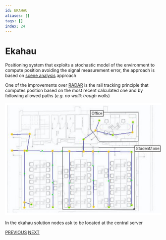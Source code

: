 ```yaml
---
id: EKAHAU
aliases: []
tags: []
index: 24
---
```


# Ekahau

Positioning system that exploits a stochastic model of the environment to compute position avoiding the signal measurement error, the approach is based on [scene analysis](mobile_systems/positioning_systems/base_techniques.md#scene%20analysis) approach

One of the improvements over [RADAR](mobile_systems/positioning_systems/radar.md) is the rail tracking principle that computes position based on the most recent calculated one and by following allowed paths (*e.g. no wallk trough walls*)

![](assets/mobile_systems/Pasted%20image%2020240609160620.png)

In the ekahau solution nodes ask to be located at the central server

[PREVIOUS](mobile_systems/positioning_systems/radar.md) [NEXT](mobile_systems/positioning_systems/multiple_positioning_systems_solutions.md)
